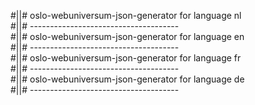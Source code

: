 #||# oslo-webuniversum-json-generator for language nl  
#||# -------------------------------------  
#||# oslo-webuniversum-json-generator for language en  
#||# -------------------------------------  
#||# oslo-webuniversum-json-generator for language fr  
#||# -------------------------------------  
#||# oslo-webuniversum-json-generator for language de  
#||# -------------------------------------  
